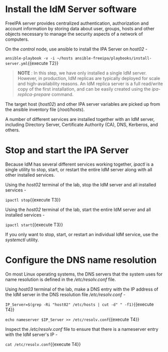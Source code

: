 # Install the IdM Server software

FreeIPA server provides centralized authentication, authorization and account information by storing data about user, groups, hosts and other objects necessary to manage the security aspects of a network of computers. 

On the *control* node, use ansible to install the IPA Server on *host02* - 

`ansible-playbook -v -i ~/hosts ansible-freeipa/playbooks/install-server.yml`{{execute T2}}

> __NOTE__ : In this step, we have only installed a single IdM server. However, in production, IdM replicas are typically deployed for scale and high-availability reasons. An IdM replica server is a full read/write copy of the first installation, and can be easily created using the *ipa-replica-prepare* command. 

The target host (*host02*) and other IPA server variables are picked up from the ansible inventory file (*/root/hosts*).

A number of different services are installed together with an IdM server, including Directory Server, Certificate Authority (CA), DNS, Kerberos, and others. 

# Stop and start the IPA Server 

Because IdM has several different services working together, *ipactl* is a single utility to stop, start, or restart the entire IdM server along with all other installed services.

Using the *host02* terminal of the lab, stop the IdM server and all installed services -

`ipactl stop`{{execute T3}}

Using the *host02* terminal of the lab, start the entire IdM server and all installed services -

`ipactl start`{{execute T3}}

If you only want to stop, start, or restart an individual IdM service, use the *systemctl* utility.

# Configure the DNS name resolution 

On most Linux operating systems, the DNS servers that the system uses for name resolution is defined in the */etc/resolv.conf* file.

Using *host03* terminal of the lab, make a DNS entry with the IP address of the IdM server in the DNS resolution file */etc/resolv.conf* -

`IP_Server=$(grep -Ri "host02" /etc/hosts | cut -d" " -f1)`{{execute T4}}

`echo nameserver $IP_Server >> /etc/resolv.conf`{{execute T4}}

Inspect the */etc/resolv.conf* file to ensure that there is a nameserver entry with the IdM server's IP -

`cat /etc/resolv.conf`{{execute T4}}
